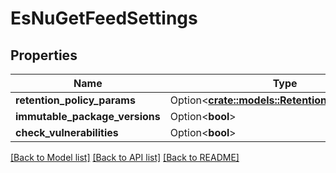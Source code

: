 # EsNuGetFeedSettings

## Properties

Name | Type | Description | Notes
------------ | ------------- | ------------- | -------------
**retention_policy_params** | Option<[**crate::models::RetentionPolicyParams**](RetentionPolicyParams.md)> |  | [optional]
**immutable_package_versions** | Option<**bool**> |  | [optional]
**check_vulnerabilities** | Option<**bool**> |  | [optional]

[[Back to Model list]](../README.md#documentation-for-models) [[Back to API list]](../README.md#documentation-for-api-endpoints) [[Back to README]](../README.md)


